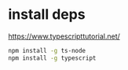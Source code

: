 # install deps


https://www.typescripttutorial.net/

```bash
npm install -g ts-node
npm install -g typescript
```
